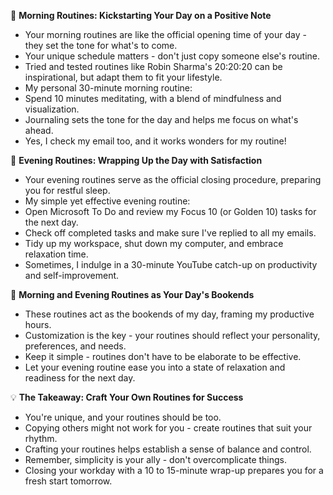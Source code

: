 🌅 **Morning Routines: Kickstarting Your Day on a Positive Note**  
  
- Your morning routines are like the official opening time of your day - they set the tone for what's to come.  
- Your unique schedule matters - don't just copy someone else's routine.  
- Tried and tested routines like Robin Sharma's 20:20:20 can be inspirational, but adapt them to fit your lifestyle.  
- My personal 30-minute morning routine:  
- Spend 10 minutes meditating, with a blend of mindfulness and visualization.  
- Journaling sets the tone for the day and helps me focus on what's ahead.  
- Yes, I check my email too, and it works wonders for my routine!  
  
🌆 **Evening Routines: Wrapping Up the Day with Satisfaction**  
  
- Your evening routines serve as the official closing procedure, preparing you for restful sleep.  
- My simple yet effective evening routine:  
- Open Microsoft To Do and review my Focus 10 (or Golden 10) tasks for the next day.  
- Check off completed tasks and make sure I've replied to all my emails.  
- Tidy up my workspace, shut down my computer, and embrace relaxation time.  
- Sometimes, I indulge in a 30-minute YouTube catch-up on productivity and self-improvement.  
  
📖 **Morning and Evening Routines as Your Day's Bookends**  
  
- These routines act as the bookends of my day, framing my productive hours.  
- Customization is the key - your routines should reflect your personality, preferences, and needs.  
- Keep it simple - routines don't have to be elaborate to be effective.  
- Let your evening routine ease you into a state of relaxation and readiness for the next day.  
  
💡 **The Takeaway: Craft Your Own Routines for Success**  
  
- You're unique, and your routines should be too.  
- Copying others might not work for you - create routines that suit your rhythm.  
- Crafting your routines helps establish a sense of balance and control.  
- Remember, simplicity is your ally - don't overcomplicate things.  
- Closing your workday with a 10 to 15-minute wrap-up prepares you for a fresh start tomorrow.  
  